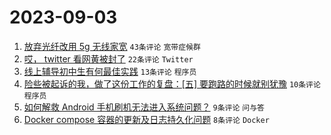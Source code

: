 # 2023-09-03

1. [放弃光纤改用 5g 无线家宽](https://www.v2ex.com/t/970460) `43条评论` `宽带症候群`
1. [哎， twitter 看网黄被封了](https://www.v2ex.com/t/970467) `22条评论` `Twitter`
1. [线上辅导初中生有何最佳实践](https://www.v2ex.com/t/970470) `13条评论` `程序员`
1. [险些被起诉的我，做了这份工作的复盘：[五] 要跑路的时候就别犹豫](https://www.v2ex.com/t/970464) `10条评论` `程序员`
1. [如何解救 Android 手机刷机无法进入系统问题？](https://www.v2ex.com/t/970462) `9条评论` `问与答`
1. [Docker compose 容器的更新及日志持久化问题](https://www.v2ex.com/t/970468) `8条评论` `Docker`
